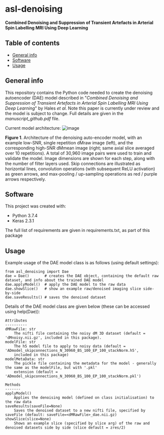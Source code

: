# asl-denoising
**Combined Denoising and Suppression of Transient Artefacts in Arterial Spin Labelling MRI Using Deep Learning**

## Table of contents
* [General info](#general-info)
* [Software](#software)
* [Usage](#usage)

## General info
This repository contains the Python code needed to create the denoising autoencoder (DAE) model described in "*Combined Denoising and Suppression of Transient Artefacts in Arterial Spin Labelling MRI Using Deep Learning*" by Hales *et al.* Note this paper is currently under review and the model is subject to change. Full details are given in the *manuscript_github.pdf* file.

Current model architecture:
![image](https://user-images.githubusercontent.com/24695126/77834561-882fd000-713d-11ea-8ada-b4eef7958751.png)

**Figure 1**. Architecture of the denoising auto-encoder model, with an example low-SNR, single repetition dMraw image (left), and the corresponding high-SNR dMmean image (right; same axial slice averaged over 10 repetitions). A total of 30,960 image pairs were used to train and validate the model. Image dimensions are shown for each step, along with the number of filter layers used. Skip connections are illustrated as horizontal lines, convolution operations (with subsequent ReLU activation) as green arrows, and max-pooling / up-sampling operations as red / purple arrows respectively. 

## Software
This project was created with:
* Python 3.7.4
* Keras 2.3.1

The full list of requirements are given in requirements.txt, as part of this package

## Usage
Example usage of the DAE model class is as follows (using default settings):
```
from asl_denoising import Dae
dae = Dae()       # creates the DAE object, containing the default raw dataset, and info about the trained DAE model
dae.applyModel()  # apply the DAE model to the raw data
dae.showSlice()   # show an example raw/denoised imaging slice side-by-side
dae.saveResults() # saves the denoised dataset
```

Details of the DAE model class are given below (these can be accessed using help(Dae)):

    Attributes
    ----------
    dMRawFile: str
        The nifti file containing the noisy dM 3D dataset (default = 'dMnoisy.nii.gz', included in this package).
    modelFile: str
        The h5 model file to apply to noisy data (default = 'ADmodel_skipconnections_N_30960_BS_100_EP_100_stackNorm.h5',
        included in this package)
    modelMetaData: str
        The pickle file containing the metadata for the model - generally the same as the modelFile, but with '.pkl'
        extension (default = 'ADmodel_skipconnections_N_30960_BS_100_EP_100_stackNorm.pkl')

    Methods
    -------
    applyModel()
        Applies the denoising model (defined on class initialisation) to the raw data
    saveResults(saveFile=None)
        Saves the denoised dataset to a new nifti file, specified by saveFile (default: saveFile=<dMRawFile>_dae.nii.gz)
    showSlice(slice=None)
        Shows an example slice (specified by slice arg) of the raw and denoised datasets side by side (slice default = zres/2)








